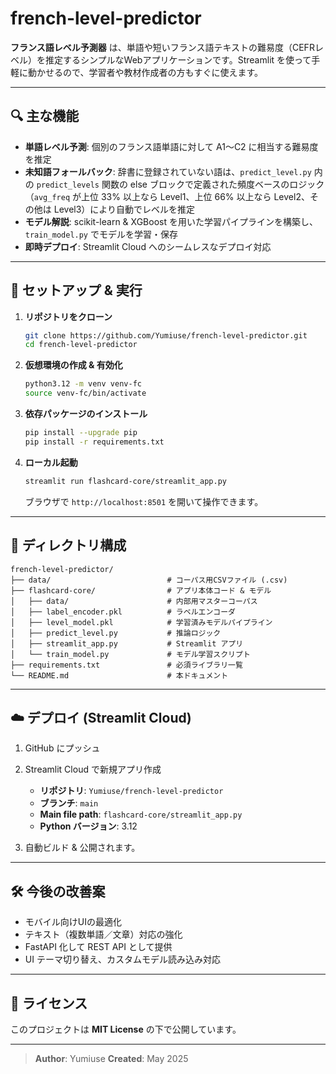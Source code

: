 # french-level-predictor

**フランス語レベル予測器** は、単語や短いフランス語テキストの難易度（CEFRレベル）を推定するシンプルなWebアプリケーションです。Streamlit を使って手軽に動かせるので、学習者や教材作成者の方もすぐに使えます。

---

## 🔍 主な機能

* **単語レベル予測**: 個別のフランス語単語に対して A1〜C2 に相当する難易度を推定
* **未知語フォールバック**: 辞書に登録されていない語は、`predict_level.py` 内の `predict_levels` 関数の else ブロックで定義された頻度ベースのロジック（`avg_freq` が上位 33% 以上なら Level1、上位 66% 以上なら Level2、その他は Level3）により自動でレベルを推定
* **モデル解説**: scikit-learn & XGBoost を用いた学習パイプラインを構築し、`train_model.py` でモデルを学習・保存
* **即時デプロイ**: Streamlit Cloud へのシームレスなデプロイ対応

---

## 🚀 セットアップ & 実行

1. **リポジトリをクローン**

   ```bash
   git clone https://github.com/Yumiuse/french-level-predictor.git
   cd french-level-predictor
   ```

2. **仮想環境の作成 & 有効化**

   ```bash
   python3.12 -m venv venv-fc
   source venv-fc/bin/activate
   ```

3. **依存パッケージのインストール**

   ```bash
   pip install --upgrade pip
   pip install -r requirements.txt
   ```

4. **ローカル起動**

   ```bash
   streamlit run flashcard-core/streamlit_app.py
   ```

   ブラウザで `http://localhost:8501` を開いて操作できます。

---

## 📁 ディレクトリ構成

```
french-level-predictor/
├── data/                          # コーパス用CSVファイル (.csv)
├── flashcard-core/                # アプリ本体コード & モデル
│   ├── data/                      # 内部用マスターコーパス
│   ├── label_encoder.pkl          # ラベルエンコーダ
│   ├── level_model.pkl            # 学習済みモデルパイプライン
│   ├── predict_level.py           # 推論ロジック
│   ├── streamlit_app.py           # Streamlit アプリ
│   └── train_model.py             # モデル学習スクリプト
├── requirements.txt               # 必須ライブラリ一覧
└── README.md                      # 本ドキュメント
```

---

## ☁️ デプロイ (Streamlit Cloud)

1. GitHub にプッシュ
2. Streamlit Cloud で新規アプリ作成

   * **リポジトリ**: `Yumiuse/french-level-predictor`
   * **ブランチ**: `main`
   * **Main file path**: `flashcard-core/streamlit_app.py`
   * **Python バージョン**: 3.12
3. 自動ビルド & 公開されます。

---

## 🛠️ 今後の改善案

* モバイル向けUIの最適化
* テキスト（複数単語／文章）対応の強化
* FastAPI 化して REST API として提供
* UI テーマ切り替え、カスタムモデル読み込み対応

---

## 📝 ライセンス

このプロジェクトは **MIT License** の下で公開しています。

---

> **Author**: Yumiuse
> **Created**: May 2025

